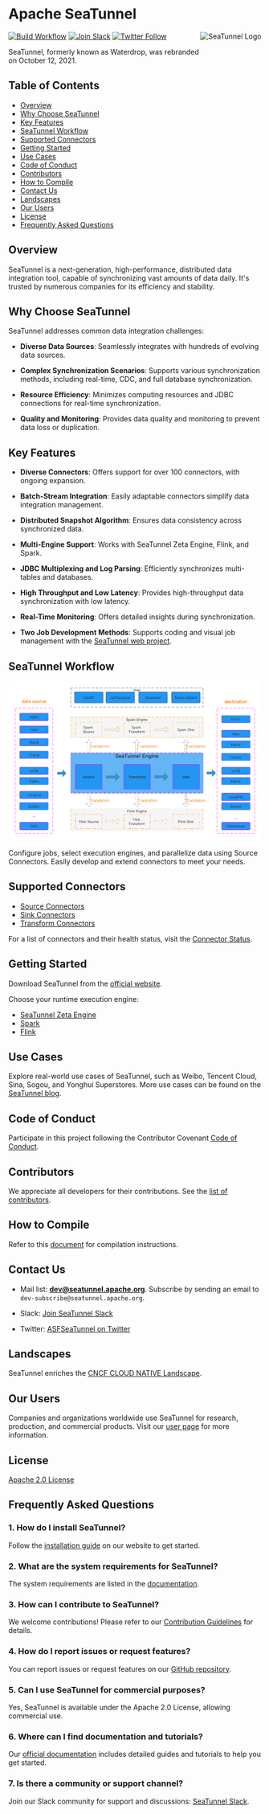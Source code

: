 # Apache SeaTunnel

<img src="https://seatunnel.apache.org/image/logo.png" alt="SeaTunnel Logo" height="200px" align="right" />

[![Build Workflow](https://github.com/apache/seatunnel/actions/workflows/build_main.yml/badge.svg?branch=dev)](https://github.com/apache/seatunnel/actions/workflows/build_main.yml)
[![Join Slack](https://img.shields.io/badge/slack-%23seatunnel-4f8eba?logo=slack)](https://s.apache.org/seatunnel-slack)
[![Twitter Follow](https://img.shields.io/twitter/follow/ASFSeaTunnel.svg?label=Follow&logo=twitter)](https://twitter.com/ASFSeaTunnel)

SeaTunnel, formerly known as Waterdrop, was rebranded on October 12, 2021.

## Table of Contents
- [Overview](#overview)
- [Why Choose SeaTunnel](#why-choose-seatunnel)
- [Key Features](#key-features)
- [SeaTunnel Workflow](#seatunnel-workflow)
- [Supported Connectors](#supported-connectors)
- [Getting Started](#getting-started)
- [Use Cases](#use-cases)
- [Code of Conduct](#code-of-conduct)
- [Contributors](#contributors)
- [How to Compile](#how-to-compile)
- [Contact Us](#contact-us)
- [Landscapes](#landscapes)
- [Our Users](#our-users)
- [License](#license)
- [Frequently Asked Questions](#frequently-asked-questions)

## Overview

SeaTunnel is a next-generation, high-performance, distributed data integration tool, capable of synchronizing vast amounts of data daily. It's trusted by numerous companies for its efficiency and stability.

## Why Choose SeaTunnel

SeaTunnel addresses common data integration challenges:

- **Diverse Data Sources**: Seamlessly integrates with hundreds of evolving data sources.
  
- **Complex Synchronization Scenarios**: Supports various synchronization methods, including real-time, CDC, and full database synchronization.
  
- **Resource Efficiency**: Minimizes computing resources and JDBC connections for real-time synchronization.
  
- **Quality and Monitoring**: Provides data quality and monitoring to prevent data loss or duplication.

## Key Features

- **Diverse Connectors**: Offers support for over 100 connectors, with ongoing expansion.
  
- **Batch-Stream Integration**: Easily adaptable connectors simplify data integration management.
  
- **Distributed Snapshot Algorithm**: Ensures data consistency across synchronized data.
  
- **Multi-Engine Support**: Works with SeaTunnel Zeta Engine, Flink, and Spark.
  
- **JDBC Multiplexing and Log Parsing**: Efficiently synchronizes multi-tables and databases.
  
- **High Throughput and Low Latency**: Provides high-throughput data synchronization with low latency.
  
- **Real-Time Monitoring**: Offers detailed insights during synchronization.
  
- **Two Job Development Methods**: Supports coding and visual job management with the [SeaTunnel web project](https://github.com/apache/seatunnel-web).

## SeaTunnel Workflow

![SeaTunnel Workflow](docs/en/images/architecture_diagram.png)

Configure jobs, select execution engines, and parallelize data using Source Connectors. Easily develop and extend connectors to meet your needs.

## Supported Connectors

- [Source Connectors](https://seatunnel.apache.org/docs/category/source-v2)
- [Sink Connectors](https://seatunnel.apache.org/docs/category/sink-v2)
- [Transform Connectors](docs/en/transform-v2)

For a list of connectors and their health status, visit the [Connector Status](docs/en/Connector-v2-release-state.md).

## Getting Started

Download SeaTunnel from the [official website](https://seatunnel.apache.org/download).

Choose your runtime execution engine:
- [SeaTunnel Zeta Engine](https://seatunnel.apache.org/docs/start-v2/locally/quick-start-seatunnel-engine/)
- [Spark](https://seatunnel.apache.org/docs/start-v2/locally/quick-start-spark)
- [Flink](https://seatunnel.apache.org/docs/start-v2/locally/quick-start-flink)

## Use Cases

Explore real-world use cases of SeaTunnel, such as Weibo, Tencent Cloud, Sina, Sogou, and Yonghui Superstores. More use cases can be found on the [SeaTunnel blog](https://seatunnel.apache.org/blog).

## Code of Conduct

Participate in this project following the Contributor Covenant [Code of Conduct](https://www.apache.org/foundation/policies/conduct).

## Contributors

We appreciate all developers for their contributions. See the [list of contributors](https://github.com/apache/seatunnel/graphs/contributors).

## How to Compile

Refer to this [document](docs/en/contribution/setup.md) for compilation instructions.

## Contact Us

- Mail list: **dev@seatunnel.apache.org**. Subscribe by sending an email to `dev-subscribe@seatunnel.apache.org`.

- Slack: [Join SeaTunnel Slack](https://s.apache.org/seatunnel-slack)

- Twitter: [ASFSeaTunnel on Twitter](https://twitter.com/ASFSeaTunnel)

## Landscapes

SeaTunnel enriches the [CNCF CLOUD NATIVE Landscape](https://landscape.cncf.io/?landscape=observability-and-analysis&license=apache-license-2-0).

## Our Users

Companies and organizations worldwide use SeaTunnel for research, production, and commercial products. Visit our [user page](https://seatunnel.apache.org/user) for more information.

## License

[Apache 2.0 License](LICENSE)

## Frequently Asked Questions

### 1. How do I install SeaTunnel?

Follow the [installation guide](https://seatunnel.apache.org/docs/installation) on our website to get started.

### 2. What are the system requirements for SeaTunnel?

The system requirements are listed in the [documentation](https://seatunnel.apache.org/docs/requirements).

### 3. How can I contribute to SeaTunnel?

We welcome contributions! Please refer to our [Contribution Guidelines](https://github.com/apache/seatunnel/blob/master/CONTRIBUTING.md) for details.

### 4. How do I report issues or request features?

You can report issues or request features on our [GitHub repository](https://github.com/apache/seatunnel/issues).

### 5. Can I use SeaTunnel for commercial purposes?

Yes, SeaTunnel is available under the Apache 2.0 License, allowing commercial use.

### 6. Where can I find documentation and tutorials?

Our [official documentation](https://seatunnel.apache.org/docs) includes detailed guides and tutorials to help you get started.

### 7. Is there a community or support channel?

Join our Slack community for support and discussions: [SeaTunnel Slack](https://s.apache.org/seatunnel-slack).
